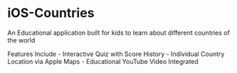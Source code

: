 # iOS-Countries
An Educational application built for kids to learn about different countries of the world

Features Include - Interactive Quiz with Score History - Individual Country Location via Apple Maps - Educational YouTube Video Integrated
